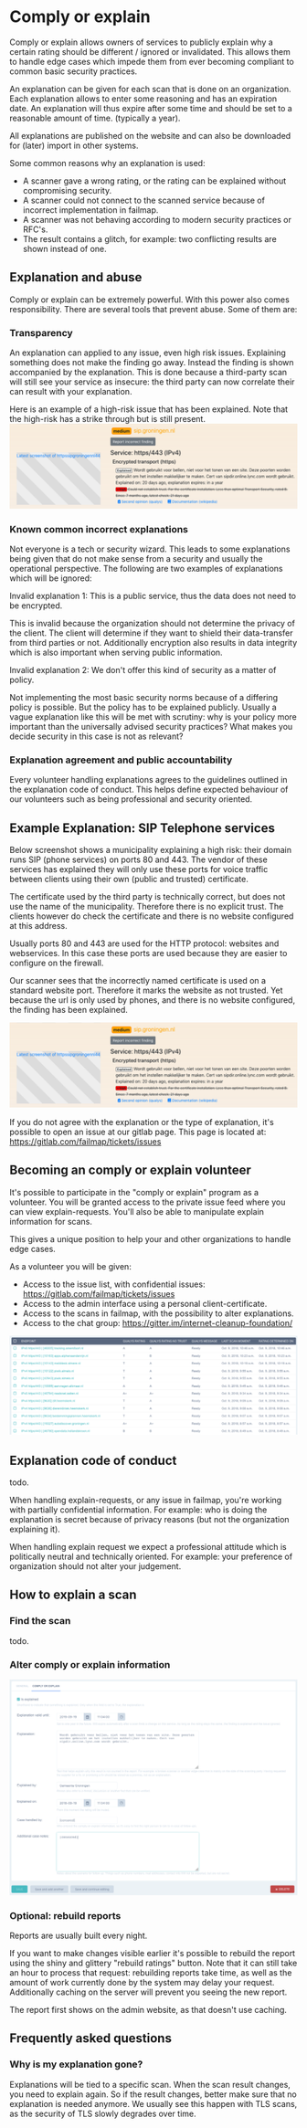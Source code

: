 # Comply or explain
Comply or explain allows owners of services to publicly explain why a certain rating should be different / ignored or invalidated.
This allows them to handle edge cases which impede them from ever becoming compliant to common basic security practices.

An explanation can be given for each scan that is done on an organization. Each explanation allows to enter some reasoning and
has an expiration date. An explanation will thus expire after some time and should be set to a reasonable amount of time.
(typically a year).

All explanations are published on the website and can also be downloaded for (later) import in other systems.


Some common reasons why an explanation is used:

- A scanner gave a wrong rating, or the rating can be explained without compromising security.
- A scanner could not connect to the scanned service because of incorrect implementation in failmap.
- A scanner was not behaving according to modern security practices or RFC's.
- The result contains a glitch, for example: two conflicting results are shown instead of one.


## Explanation and abuse
Comply or explain can be extremely powerful. With this power also comes responsibility. There are several tools that prevent
abuse. Some of them are:

### Transparency
An explanation can applied to any issue, even high risk issues. Explaining something does not make the finding go away. Instead
the finding is shown accompanied by the explanation. This is done because a third-party scan will still see your service
as insecure: the third party can now correlate their can result with your explanation.

Here is an example of a high-risk issue that has been explained. Note that the high-risk has a strike through but is still present.
![Example explanation by Groningen](comply_or_explain/example_explain_groningen.png)


### Known common incorrect explanations
Not everyone is a tech or security wizard. This leads to some explanations being given that do not make sense from a security and
usually the operational perspective. The following are two examples of explanations which will be ignored:

Invalid explanation 1: This is a public service, thus the data does not need to be encrypted.

This is invalid because the organization should not determine the privacy of the client. The client will determine if
they want to shield their data-transfer from third parties or not. Additionally encryption also results in data integrity
which is also important when serving public information.


Invalid explanation 2: We don't offer this kind of security as a matter of policy.

Not implementing the most basic security norms because of a differing policy is possible. But the policy has to be explained publicly.
Usually a vague explanation like this will be met with scrutiny: why is your policy more important than the universally advised
security practices? What makes you decide security in this case is not as relevant?


### Explanation agreement and public accountability
Every volunteer handling explanations agrees to the guidelines outlined in the explanation code of conduct. This helps
define expected behaviour of our volunteers such as being professional and security oriented.



## Example Explanation: SIP Telephone services
Below screenshot shows a municipality explaining a high risk: their domain runs SIP (phone services) on ports 80 and 443.
The vendor of these services has explained they will only use these ports for voice traffic between clients using their
own (public and trusted) certificate.

The certificate used by the third party is technically correct, but does not use the name of the municipality. Therefore
there is no explicit trust. The clients however do check the certificate and there is no website configured at this address.

Usually ports 80 and 443 are used for the HTTP protocol: websites and webservices. In this case these ports are used
because they are easier to configure on the firewall.

Our scanner sees that the incorrectly named certificate is used on a standard website port. Therefore it marks the website
as not trusted. Yet because the url is only used by phones, and there is no website configured, the finding has been
explained.

![Example explanation by Groningen](comply_or_explain/example_explain_groningen.png)

If you do not agree with the explanation or the type of explanation, it's possible to open an issue at our gitlab page.
This page is located at: https://gitlab.com/failmap/tickets/issues


## Becoming an comply or explain volunteer

It's possible to participate in the "comply or explain" program as a volunteer. You will be granted access to the
private issue feed where you can view explain-requests. You'll also be able to manipulate explain information for scans.

This gives a unique position to help your and other organizations to handle edge cases.

As a volunteer you will be given:

- Access to the issue list, with confidential issues: https://gitlab.com/failmap/tickets/issues
- Access to the admin interface using a personal client-certificate.
- Access to the scans in failmap, with the possibility to alter explanations.
- Access to the chat group: https://gitter.im/internet-cleanup-foundation/

![Scans](comply_or_explain/scans.png)


## Explanation code of conduct
todo.

When handling explain-requests, or any issue in failmap, you're working with partially confidential information. For example:
who is doing the explanation is secret because of privacy reasons (but not the organization explaining it).

When handling explain request we expect a professional attitude which is politically neutral and technically oriented. For example:
your preference of organization should not alter your judgement.



## How to explain a scan

### Find the scan
todo.

### Alter comply or explain information

![Scans](comply_or_explain/explain_screen.png)

### Optional: rebuild reports
Reports are usually built every night.

If you want to make changes visible earlier it's possible to rebuild the report using the shiny and glittery "rebuild ratings" button.
Note that it can still take an hour to process that request: rebuilding reports take time, as well as the amount of work
currently done by the system may delay your request. Additionally caching on the server will prevent you seeing the new report.

The report first shows on the admin website, as that doesn't use caching.


## Frequently asked questions

### Why is my explanation gone?
Explanations will be tied to a specific scan. When the scan result changes, you need to explain again. So if the result
changes, better make sure that no explanation is needed anymore. We usually see this happen with TLS scans, as the
security of TLS slowly degrades over time.

